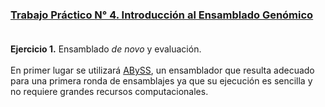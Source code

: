 ### [Trabajo Práctico N° 4. Introducción al Ensamblado Genómico](https://docs.google.com/presentation/)<br/><br/>
**Ejercicio 1.** Ensamblado _de novo_ y evaluación.<br/><br/>
En primer lugar se utilizará [ABySS](http://www.bcgsc.ca/platform/bioinfo/software/abyss/), un ensamblador que resulta adecuado para una primera ronda de ensamblajes ya que su ejecución es sencilla y no requiere grandes recursos computacionales.<br/>
